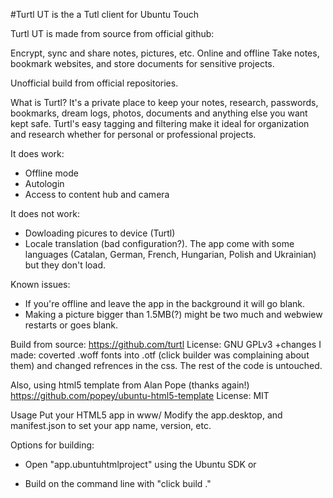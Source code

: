 #Turtl UT is the a Tutl client for Ubuntu Touch

Turtl UT is made from source from official github:

Encrypt, sync and share notes, pictures, etc. Online and offline
Take notes, bookmark websites, and store documents for sensitive projects.

Unofficial build from official repositories.

What is Turtl?
It's a private place to keep your notes, research, passwords, bookmarks, dream logs, photos, documents and anything else you want kept safe. Turtl's easy tagging and filtering make it ideal for organization and research whether for personal or professional projects.

It does work:
- Offline mode
- Autologin
- Access to content hub and camera

It does not work:
- Dowloading picures to device (Turtl)
- Locale translation (bad configuration?). The app come with some languages (Catalan, German, French, Hungarian, Polish and Ukrainian) but they don't load.

Known issues:
- If you're offline and leave the app in the background it will go blank.
- Making a picture bigger than 1.5MB(?) might be two much and webwiew restarts or goes blank.

Build from source:
https://github.com/turtl
License: GNU GPLv3
+changes I made: coverted .woff fonts into .otf (click builder was complaining about them) and changed refrences in the css. The rest of the code is untouched.

Also, using html5 template from Alan Pope (thanks again!)
https://github.com/popey/ubuntu-html5-template
License: MIT


Usage
Put your HTML5 app in www/
Modify the app.desktop, and manifest.json to set your app name, version, etc.

Options for building:

- Open "app.ubuntuhtmlproject" using the Ubuntu SDK or

- Build on the command line with "click build ."

